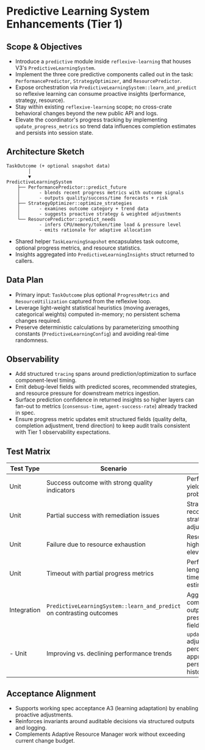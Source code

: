 # Predictive Learning System Enhancements (Tier 1)

## Scope & Objectives
- Introduce a `predictive` module inside `reflexive-learning` that houses V3's `PredictiveLearningSystem`.
- Implement the three core predictive components called out in the task: `PerformancePredictor`, `StrategyOptimizer`, and `ResourcePredictor`.
- Expose orchestration via `PredictiveLearningSystem::learn_and_predict` so reflexive learning can consume proactive insights (performance, strategy, resource).
- Stay within existing `reflexive-learning` scope; no cross-crate behavioral changes beyond the new public API and logs.
- Elevate the coordinator's progress tracking by implementing `update_progress_metrics` so trend data influences completion estimates and persists into session state.

## Architecture Sketch
```
TaskOutcome (+ optional snapshot data)
        │
        ▼
PredictiveLearningSystem
    ├── PerformancePredictor::predict_future
    │       - blends recent progress metrics with outcome signals
    │       - outputs quality/success/time forecasts + risk
    ├── StrategyOptimizer::optimize_strategies
    │       - examines outcome category + trend data
    │       - suggests proactive strategy & weighted adjustments
    └── ResourcePredictor::predict_needs
            - infers CPU/memory/token/time load & pressure level
            - emits rationale for adaptive allocation
```
- Shared helper `TaskLearningSnapshot` encapsulates task outcome, optional progress metrics, and resource statistics.
- Insights aggregated into `PredictiveLearningInsights` struct returned to callers.

## Data Plan
- Primary input: `TaskOutcome` plus optional `ProgressMetrics` and `ResourceUtilization` captured from the reflexive loop.
- Leverage light-weight statistical heuristics (moving averages, categorical weights) computed in-memory; no persistent schema changes required.
- Preserve deterministic calculations by parameterizing smoothing constants (`PredictiveLearningConfig`) and avoiding real-time randomness.

## Observability
- Add structured `tracing` spans around prediction/optimization to surface component-level timing.
- Emit debug-level fields with predicted scores, recommended strategies, and resource pressure for downstream metrics ingestion.
- Surface prediction confidence in returned insights so higher layers can fan-out to metrics (`consensus-time`, `agent-success-rate`) already tracked in spec.
- Ensure progress metric updates emit structured fields (quality delta, completion adjustment, trend direction) to keep audit trails consistent with Tier 1 observability expectations.

## Test Matrix
| Test Type | Scenario | Assertion |
|-----------|----------|-----------|
| Unit | Success outcome with strong quality indicators | Performance predictor yields high success probability & low risk |
| Unit | Partial success with remediation issues | Strategy optimizer recommends adaptive strategy with targeted adjustments |
| Unit | Failure due to resource exhaustion | Resource predictor flags high pressure and elevated resource needs |
| Unit | Timeout with partial progress metrics | Performance predictor lengthens completion time, resource predictor estimates retry cost |
| Integration | `PredictiveLearningSystem::learn_and_predict` on contrasting outcomes | Aggregated insights combine component outputs coherently and preserve confidence fields |
- Unit | Improving vs. declining performance trends | `update_progress_metrics` adjusts completion percentage appropriately and persists updated trend history |

## Acceptance Alignment
- Supports working spec acceptance A3 (learning adaptation) by enabling proactive adjustments.
- Reinforces invariants around auditable decisions via structured outputs and logging.
- Complements Adaptive Resource Manager work without exceeding current change budget.
